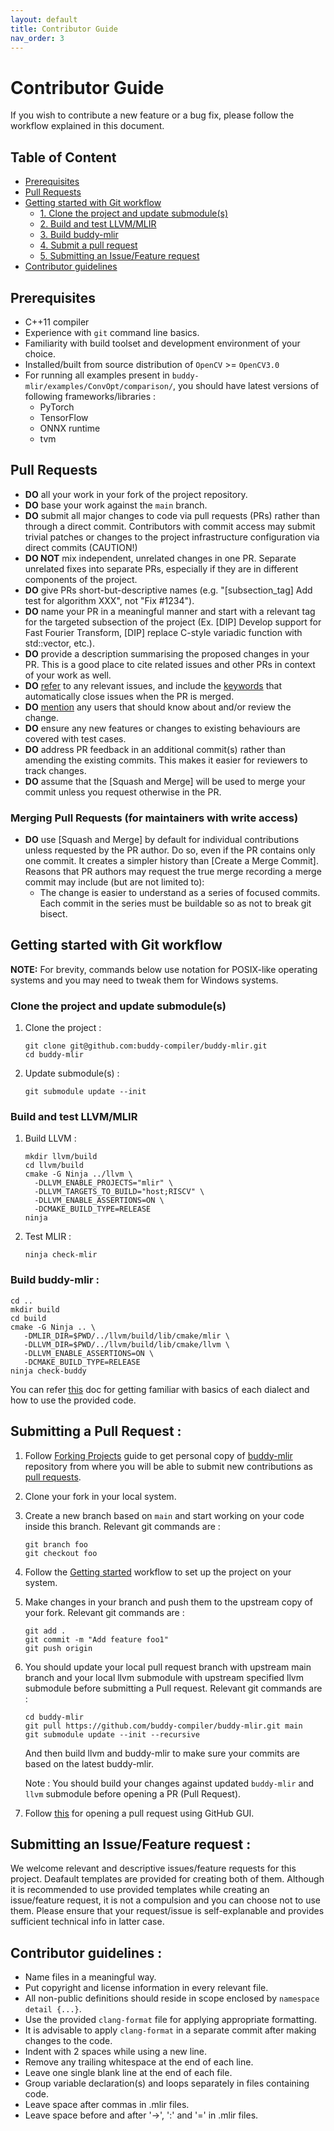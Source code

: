 ```yaml
---
layout: default
title: Contributor Guide
nav_order: 3
---
```


# Contributor Guide

If you wish to contribute a new feature or a bug fix, please follow the workflow explained in this document.

## Table of Content

- [Prerequisites](#prerequisites)
- [Pull Requests](#pull-requests)
- [Getting started with Git workflow](#getting-started-with-git-workflow)
  - [1. Clone the project and update submodule(s)](#clone-the-project-and-update-submodules)
  - [2. Build and test LLVM/MLIR](#build-and-test-llvmmlir)
  - [3. Build buddy-mlir](#build-buddy-mlir-)
  - [4. Submit a pull request](#submitting-a-pull-request-)
  - [5. Submitting an Issue/Feature request](#submitting-an-issuefeature-request-)
- [Contributor guidelines](#contributor-guidelines-)

## Prerequisites

- C++11 compiler
- Experience with `git` command line basics.
- Familiarity with build toolset and development environment of your choice.
- Installed/built from source distribution of `OpenCV` >= `OpenCV3.0 ` 
- For running all examples present in `buddy-mlir/examples/ConvOpt/comparison/`, you should have latest versions of following frameworks/libraries : 
  - PyTorch
  - TensorFlow
  - ONNX runtime
  - tvm

## Pull Requests

- **DO** all your work in your fork of the project repository. 
- **DO** base your work against the `main` branch.
- **DO** submit all major changes to code via pull requests (PRs) rather than through
  a direct commit. Contributors with commit access may submit trivial patches or changes to the project
  infrastructure configuration via direct commits (CAUTION!)
- **DO NOT** mix independent, unrelated changes in one PR.
  Separate unrelated fixes into separate PRs, especially if they are in different components of the project.
- **DO** give PRs short-but-descriptive names (e.g. "[subsection_tag] Add test for algorithm XXX", 
  not "Fix #1234").
- **DO** name your PR in a meaningful manner and start with a relevant tag for the targeted 
  subsection of the project (Ex. [DIP] Develop support for Fast Fourier Transform, [DIP] replace 
  C-style variadic function with std::vector, etc.). 
- **DO** provide a description summarising the proposed changes in your PR. This is a good place to 
  cite related issues and other PRs in context of your work as well. 
- **DO** [refer](https://docs.github.com/en/get-started/writing-on-github/working-with-advanced-formatting/autolinked-references-and-urls) to any 
  relevant issues, and include the [keywords](https://docs.github.com/en/issues/tracking-your-work-with-issues/linking-a-pull-request-to-an-issue) 
  that automatically close issues when the PR is merged.
- **DO** [mention](https://docs.github.com/en/get-started/writing-on-github/getting-started-with-writing-and-formatting-on-github/basic-writing-and-formatting-syntax#mentioning-people-and-teams) 
  any users that should know about and/or review the change.
- **DO** ensure any new features or changes to existing behaviours are covered with test cases.
- **DO** address PR feedback in an additional commit(s) rather than amending the existing commits.
  This makes it easier for reviewers to track changes.
- **DO** assume that the [Squash and Merge] will be used to merge your commit unless you
  request otherwise in the PR.

### Merging Pull Requests (for maintainers with write access)

- **DO** use [Squash and Merge] by default for individual contributions unless requested
  by the PR author. Do so, even if the PR contains only one commit. It creates a simpler
  history than [Create a Merge Commit]. Reasons that PR authors may request the true
  merge recording a merge commit may include (but are not limited to):
  - The change is easier to understand as a series of focused commits.
    Each commit in the series must be buildable so as not to break git bisect.

## Getting started with Git workflow

**NOTE:** For brevity, commands below use notation for POSIX-like operating
systems and you may need to tweak them for Windows systems.

### Clone the project and update submodule(s)

1. Clone the project : 

   ```shell
   git clone git@github.com:buddy-compiler/buddy-mlir.git
   cd buddy-mlir
   ```

2. Update submodule(s) : 

   ```shell
   git submodule update --init
   ```

### Build and test LLVM/MLIR

1. Build LLVM : 

   ```shell
   mkdir llvm/build
   cd llvm/build
   cmake -G Ninja ../llvm \
     -DLLVM_ENABLE_PROJECTS="mlir" \
     -DLLVM_TARGETS_TO_BUILD="host;RISCV" \
     -DLLVM_ENABLE_ASSERTIONS=ON \
     -DCMAKE_BUILD_TYPE=RELEASE
   ninja
   ```

 2. Test MLIR : 

    ```shell
    ninja check-mlir
    ```

### Build buddy-mlir : 

 ```shell
 cd ..
 mkdir build
 cd build
 cmake -G Ninja .. \
    -DMLIR_DIR=$PWD/../llvm/build/lib/cmake/mlir \
    -DLLVM_DIR=$PWD/../llvm/build/lib/cmake/llvm \
    -DLLVM_ENABLE_ASSERTIONS=ON \
    -DCMAKE_BUILD_TYPE=RELEASE
 ninja check-buddy
 ```

 You can refer [this](https://github.com/buddy-compiler/buddy-mlir#dialects) doc for getting familiar with basics of each dialect and how to use the provided code.

## Submitting a Pull Request : 

1. Follow [Forking Projects](https://docs.github.com/en/get-started/quickstart/contributing-to-projects) guide to get personal copy of 
   [buddy-mlir](https://github.com/buddy-compiler/buddy-mlir) repository from where you will be able to submit new contributions as 
   [pull requests](https://docs.github.com/en/pull-requests/collaborating-with-pull-requests/proposing-changes-to-your-work-with-pull-requests/about-pull-requests).

2. Clone your fork in your local system.

3. Create a new branch based on `main` and start working on your code inside this branch. Relevant git commands are : 

   ```shell
   git branch foo
   git checkout foo
   ```

4. Follow the [Getting started](#getting-started-with-git-workflow) workflow to set up the project on your system.

5. Make changes in your branch and push them to the upstream copy of your fork. Relevant git commands are : 

   ```shell
   git add .
   git commit -m "Add feature foo1"
   git push origin
   ```

6. You should update your local pull request branch with upstream main branch and your local llvm submodule with upstream specified llvm submodule before
   submitting a Pull request. Relevant git commands are : 

   ```shell
   cd buddy-mlir
   git pull https://github.com/buddy-compiler/buddy-mlir.git main
   git submodule update --init --recursive
   ```
    And then build llvm and buddy-mlir to make sure your commits are based on the latest buddy-mlir.

    Note : You should build your changes against updated `buddy-mlir` and `llvm` submodule before opening a PR (Pull Request).

7. Follow [this](https://docs.github.com/en/pull-requests/collaborating-with-pull-requests/proposing-changes-to-your-work-with-pull-requests/creating-a-pull-request)
   for opening a pull request using GitHub GUI.

## Submitting an Issue/Feature request : 

We welcome relevant and descriptive issues/feature requests for this project. Deafault templates are provided for creating both of them. Although it is recommended to use provided templates while creating an issue/feature request, it is not a compulsion and you can choose not to use them. Please ensure that your request/issue is self-explanable and provides sufficient technical info in latter case.



## Contributor guidelines : 

- Name files in a meaningful way.
- Put copyright and license information in every relevant file.
- All non-public definitions should reside in scope enclosed by `namespace detail {...}`.
- Use the provided `clang-format` file for applying appropriate formatting.
- It is advisable to apply `clang-format` in a separate commit after making changes to the code.
- Indent with 2 spaces while using a new line.
- Remove any trailing whitespace at the end of each line.
- Leave one single blank line at the end of each file.
- Group variable declaration(s) and loops separately in files containing code.
- Leave space after commas in .mlir files.
- Leave space before and after '->', ':' and '=' in .mlir files.
